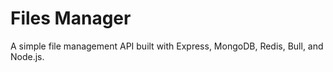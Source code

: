 # Files Manager

A simple file management API built with Express, MongoDB, Redis, Bull, and Node.js.

